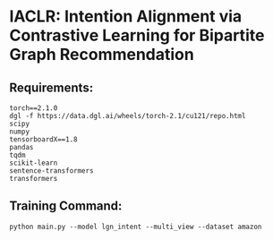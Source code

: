# IACLR: Intention Alignment via Contrastive Learning for Bipartite Graph Recommendation

## Requirements:
```
torch==2.1.0
dgl -f https://data.dgl.ai/wheels/torch-2.1/cu121/repo.html 
scipy
numpy
tensorboardX==1.8
pandas
tqdm
scikit-learn
sentence-transformers
transformers
```

## Training Command:
`python main.py --model lgn_intent --multi_view --dataset amazon`
